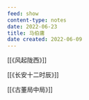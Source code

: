 ```yaml
---
feed: show
content-type: notes
date: 2022-06-23
title: 马伯庸
date created: 2022-06-09
---
```


[[《风起陇西》]]

[[《长安十二时辰》]]

[[《古董局中局》]]
